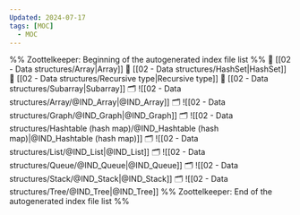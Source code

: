 ```yaml
---
Updated: 2024-07-17
tags: [MOC]
  - MOC
---
```

%% Zoottelkeeper: Beginning of the autogenerated index file list  %%
📄 [[02 - Data structures/Array|Array]]
📄 [[02 - Data structures/HashSet|HashSet]]
📄 [[02 - Data structures/Recursive type|Recursive type]]
📄 [[02 - Data structures/Subarray|Subarray]]
🗂️ ![[02 - Data structures/Array/@IND_Array|@IND_Array]]
🗂️ ![[02 - Data structures/Graph/@IND_Graph|@IND_Graph]]
🗂️ ![[02 - Data structures/Hashtable (hash map)/@IND_Hashtable (hash map)|@IND_Hashtable (hash map)]]
🗂️ ![[02 - Data structures/List/@IND_List|@IND_List]]
🗂️ ![[02 - Data structures/Queue/@IND_Queue|@IND_Queue]]
🗂️ ![[02 - Data structures/Stack/@IND_Stack|@IND_Stack]]
🗂️ ![[02 - Data structures/Tree/@IND_Tree|@IND_Tree]]
%% Zoottelkeeper: End of the autogenerated index file list  %%
